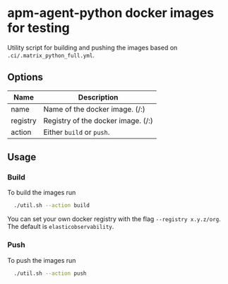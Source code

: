 # apm-agent-python docker images for testing

Utility script for building and pushing the images based on `.ci/.matrix_python_full.yml`.

## Options

| Name     | Description                                             |
|----------|---------------------------------------------------------|
| name     | Name of the docker image. (<registry>/<name>:<tag>)     |
| registry | Registry of the docker image. (<registry>/<name>:<tag>) |
| action   | Either `build` or `push`.                               |

## Usage

### Build

To build the images run

```bash
  ./util.sh --action build
```

You can set your own docker registry with the flag `--registry x.y.z/org`. The default is `elasticobservability`.

### Push

To push the images run

```bash
  ./util.sh --action push
```
